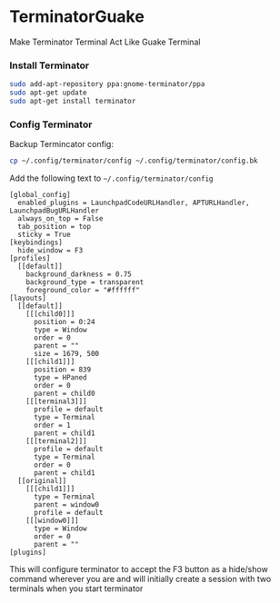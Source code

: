 # TerminatorGuake
Make Terminator Terminal Act Like Guake Terminal

### Install Terminator
```sh
sudo add-apt-repository ppa:gnome-terminator/ppa
sudo apt-get update
sudo apt-get install terminator
```
### Config Terminator
Backup Termincator config:
```sh
cp ~/.config/terminator/config ~/.config/terminator/config.bk
```
Add the following text to `~/.config/terminator/config`
```config
[global_config]
  enabled_plugins = LaunchpadCodeURLHandler, APTURLHandler, LaunchpadBugURLHandler
  always_on_top = False
  tab_position = top
  sticky = True
[keybindings]
  hide_window = F3
[profiles]
  [[default]]
    background_darkness = 0.75
    background_type = transparent
    foreground_color = "#ffffff"
[layouts]
  [[default]]
    [[[child0]]]
      position = 0:24
      type = Window
      order = 0
      parent = ""
      size = 1679, 500
    [[[child1]]]
      position = 839
      type = HPaned
      order = 0
      parent = child0
    [[[terminal3]]]
      profile = default
      type = Terminal
      order = 1
      parent = child1
    [[[terminal2]]]
      profile = default
      type = Terminal
      order = 0
      parent = child1
  [[original]]
    [[[child1]]]
      type = Terminal
      parent = window0
      profile = default
    [[[window0]]]
      type = Window
      order = 0
      parent = ""
[plugins]
```
This will configure terminator to accept the F3 button as a hide/show command wherever you are and will initially create a session with two terminals when you start terminator
